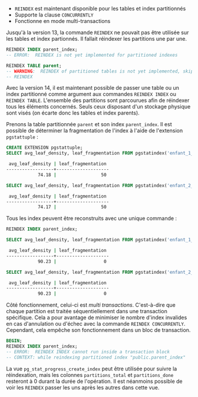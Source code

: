 <!--
Les commits sur ce sujet sont :

* https://commitfest.postgresql.org/30/2584/
* https://git.postgresql.org/gitweb/?p=postgresql.git;a=commit;h=a6642b3ae060976b42830b7dc8f29ec190ab05e4
* https://commitfest.postgresql.org/32/2989/
* https://git.postgresql.org/gitweb/?p=postgresql.git;a=commitdiff;h=17661188336c8cbb1783808912096932c57893a3
* https://git.postgresql.org/gitweb/?p=postgresql.git;a=commit;h=8a8f4d8ede288c2a29105f4708e22ce7f3526149

Discussion

* https://gitlab.dalibo.info/formation/workshops/-/issues/109

-->

<div class="slide-content">

* `REINDEX` est maintenant disponible pour les tables et index partitionnés
* Supporte la clause `CONCURRENTLY`
* Fonctionne en mode multi-transactions

</div>

<div class="notes">

Jusqu'à la version 13, la commande `REINDEX` ne pouvait pas être utilisée sur les
tables et index partionnés. Il fallait réindexer les partitions une par une.

```sql
REINDEX INDEX parent_index;
-- ERROR:  REINDEX is not yet implemented for partitioned indexes

REINDEX TABLE parent;
-- WARNING:  REINDEX of partitioned tables is not yet implemented, skipping "parent"
-- REINDEX
```

Avec la version 14, il est maintenant possible de passer une table ou un index 
partitionné comme argument aux commandes `REINDEX INDEX` ou `REINDEX TABLE`.
L'ensemble des partitions sont parcourues afin de réindexer tous les éléments 
concernés. Seuls ceux disposant d'un stockage physique sont visés (on écarte 
donc les tables et index parents).

Prenons la table partitionnée `parent` et son index `parent_index`. Il est
possible de déterminer la fragmentation de l'index à l'aide de l'extension
`pgstattuple` :

```sql
CREATE EXTENSION pgstattuple;
SELECT avg_leaf_density, leaf_fragmentation FROM pgstatindex('enfant_1_id_idx');
```
```sh
 avg_leaf_density | leaf_fragmentation 
------------------+--------------------
            74.18 |                 50
```
```sql
SELECT avg_leaf_density, leaf_fragmentation FROM pgstatindex('enfant_2_id_idx');
```
```sh
 avg_leaf_density | leaf_fragmentation 
------------------+--------------------
            74.17 |                 50
```

Tous les index peuvent être reconstruits avec une unique commande :

```sql
REINDEX INDEX parent_index;
```

```sql
SELECT avg_leaf_density, leaf_fragmentation FROM pgstatindex('enfant_1_id_idx');
```
```sh
 avg_leaf_density | leaf_fragmentation 
------------------+--------------------
            90.23 |                  0
```
```sql
SELECT avg_leaf_density, leaf_fragmentation FROM pgstatindex('enfant_2_id_idx');
```
```sh
 avg_leaf_density | leaf_fragmentation 
------------------+--------------------
            90.23 |                  0
```

Côté fonctionnement, celui-ci est _multi transactions_. C'est-à-dire que chaque
partition est traitée séquentiellement dans une transaction spécifique. Cela a
pour avantage de minimiser le nombre d'index invalides en cas d'annulation ou
d'échec avec la commande `REINDEX CONCURRENTLY`. Cependant, cela empêche son
fonctionnement dans un bloc de transaction.

```sql
BEGIN;
REINDEX INDEX parent_index;
-- ERROR:  REINDEX INDEX cannot run inside a transaction block
-- CONTEXT: while reindexing partitioned index "public.parent_index"
```

La vue `pg_stat_progress_create_index` peut être utilisée pour suivre la réindexation, mais
les colonnes `partitions_total` et `partitions_done`
resteront à 0 durant la durée de l'opération. Il est néanmoins possible de voir les
`REINDEX` passer les uns après les autres dans cette vue.

</div>
